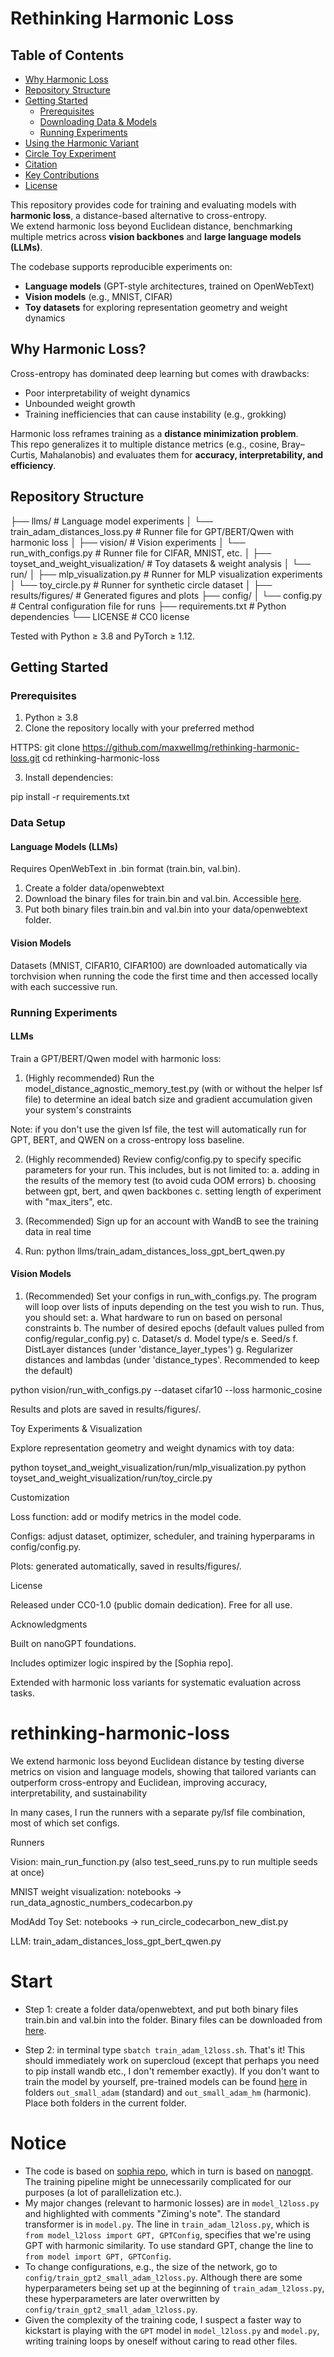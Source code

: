 # Rethinking Harmonic Loss

## Table of Contents

- [Why Harmonic Loss](#why-harmonic-loss)   
- [Repository Structure](#repository-structure)  
- [Getting Started](#getting-started)  
  - [Prerequisites](#prerequisites)  
  - [Downloading Data & Models](#downloading-data--models)  
  - [Running Experiments](#running-experiments)  
- [Using the Harmonic Variant](#using-the-harmonic-variant)  
- [Circle Toy Experiment](#Circle-toy-experiment)  
- [Citation](#citation)
- [Key Contributions](#key-contributions)   
- [License](#license)

This repository provides code for training and evaluating models with **harmonic loss**, a distance-based alternative to cross-entropy.  
We extend harmonic loss beyond Euclidean distance, benchmarking multiple metrics across **vision backbones** and **large language models (LLMs)**.  

The codebase supports reproducible experiments on:
- **Language models** (GPT-style architectures, trained on OpenWebText)
- **Vision models** (e.g., MNIST, CIFAR)
- **Toy datasets** for exploring representation geometry and weight dynamics

## Why Harmonic Loss?

Cross-entropy has dominated deep learning but comes with drawbacks:
- Poor interpretability of weight dynamics  
- Unbounded weight growth  
- Training inefficiencies that can cause instability (e.g., grokking)  

Harmonic loss reframes training as a **distance minimization problem**.  
This repo generalizes it to multiple distance metrics (e.g., cosine, Bray–Curtis, Mahalanobis) and evaluates them for **accuracy, interpretability, and efficiency**.

## Repository Structure

├── llms/ # Language model experiments
│ └── train_adam_distances_loss.py # Runner file for GPT/BERT/Qwen with harmonic loss
│
├── vision/ # Vision experiments
│ └── run_with_configs.py # Runner file for CIFAR, MNIST, etc.
│
├── toyset_and_weight_visualization/ # Toy datasets & weight analysis
│ └── run/
│ ├── mlp_visualization.py # Runner for MLP visualization experiments
│ └── toy_circle.py # Runner for synthetic circle dataset
│
├── results/figures/ # Generated figures and plots
├── config/
│ └── config.py # Central configuration file for runs
├── requirements.txt # Python dependencies
└── LICENSE # CC0 license

Tested with Python ≥ 3.8 and PyTorch ≥ 1.12.

## Getting Started

### Prerequisites

1. Python ≥ 3.8
2. Clone the repository locally with your preferred method

  HTTPS:
    git clone https://github.com/maxwellmg/rethinking-harmonic-loss.git
    cd rethinking-harmonic-loss

3. Install dependencies:

  pip install -r requirements.txt

### Data Setup

#### Language Models (LLMs)

Requires OpenWebText in .bin format (train.bin, val.bin).
1. Create a folder data/openwebtext
2. Download the binary files for train.bin and val.bin. Accessible [here](https://www.dropbox.com/scl/fo/v24k2eltevgiszdfvean6/AF0j1Pu9ladYpDZbqSVKHGI?rlkey=jwa73nxrwt5bj13a6c9q0z20w&st=090g6v8w&dl=0).
3. Put both binary files train.bin and val.bin into your data/openwebtext folder. 

#### Vision Models

Datasets (MNIST, CIFAR10, CIFAR100) are downloaded automatically via torchvision when running the code the first time and then accessed locally with each successive run.

### Running Experiments

#### LLMs

Train a GPT/BERT/Qwen model with harmonic loss:

1. (Highly recommended) Run the model_distance_agnostic_memory_test.py (with or without the helper lsf file) to determine an ideal batch size and gradient accumulation given your system's constraints

  Note: if you don't use the given lsf file, the test will automatically run for GPT, BERT, and QWEN on a cross-entropy loss baseline.

2. (Highly recommended) Review config/config.py to specify specific parameters for your run. This includes, but is not limited to:
  a. adding in the results of the memory test (to avoid cuda OOM errors)
  b. choosing between gpt, bert, and qwen backbones
  c. setting length of experiment with "max_iters", etc.

3. (Recommended) Sign up for an account with WandB to see the training data in real time

4. Run:
  python llms/train_adam_distances_loss_gpt_bert_qwen.py


#### Vision Models
1. (Recommended) Set your configs in run_with_configs.py. The program will loop over lists of inputs depending on the test you wish to run. Thus, you should set:
  a. What hardware to run on based on personal constraints
  b. The number of desired epochs (default values pulled from config/regular_config.py)
  c. Dataset/s
  d. Model type/s
  e. Seed/s
  f. DistLayer distances (under 'distance_layer_types')
  g. Regularizer distances and lambdas (under 'distance_types'. Recommended to keep the default)

python vision/run_with_configs.py --dataset cifar10 --loss harmonic_cosine


Results and plots are saved in results/figures/.

Toy Experiments & Visualization

Explore representation geometry and weight dynamics with toy data:

python toyset_and_weight_visualization/run/mlp_visualization.py
python toyset_and_weight_visualization/run/toy_circle.py

Customization

Loss function: add or modify metrics in the model code.

Configs: adjust dataset, optimizer, scheduler, and training hyperparams in config/config.py.

Plots: generated automatically, saved in results/figures/.

License

Released under CC0-1.0 (public domain dedication). Free for all use.

Acknowledgments

Built on nanoGPT
 foundations.

Includes optimizer logic inspired by the [Sophia repo].

Extended with harmonic loss variants for systematic evaluation across tasks.
















# rethinking-harmonic-loss
 We extend harmonic loss beyond Euclidean distance by testing diverse metrics on vision and language models, showing that tailored variants can outperform cross-entropy and Euclidean, improving accuracy, interpretability, and sustainability

In many cases, I run the runners with a separate py/lsf file combination, most of which set configs.

Runners

Vision: main_run_function.py (also test_seed_runs.py to run multiple seeds at once)

MNIST weight visualization: notebooks -> run_data_agnostic_numbers_codecarbon.py

ModAdd Toy Set: notebooks -> run_circle_codecarbon_new_dist.py

LLM: train_adam_distances_loss_gpt_bert_qwen.py


# Start

* Step 1: create a folder data/openwebtext, and put both binary files train.bin and val.bin into the folder. Binary files can be downloaded from [here](https://www.dropbox.com/scl/fo/v24k2eltevgiszdfvean6/AF0j1Pu9ladYpDZbqSVKHGI?rlkey=jwa73nxrwt5bj13a6c9q0z20w&st=090g6v8w&dl=0).

* Step 2: in terminal type `sbatch train_adam_l2loss.sh`. That's it! This should immediately work on supercloud (except that perhaps you need to pip install wandb etc., I don't remember exactly). If you don't want to train the model by yourself, pre-trained models can be found [here](https://www.dropbox.com/scl/fo/v24k2eltevgiszdfvean6/AF0j1Pu9ladYpDZbqSVKHGI?rlkey=jwa73nxrwt5bj13a6c9q0z20w&st=090g6v8w&dl=0) in folders `out_small_adam` (standard) and `out_small_adam_hm` (harmonic). Place both folders in the current folder.

# Notice
* The code is based on [sophia repo](https://github.com/Liuhong99/Sophia/tree/main), which in turn is based on [nanogpt](https://github.com/karpathy/nanoGPT/). The training pipeline might be unnecessarily complicated for our purposes (a lot of parallelization etc.).
* My major changes (relevant to harmonic losses) are in `model_l2loss.py` and highlighted with comments "Ziming's note". The standard transformer is in `model.py`. The line in `train_adam_l2loss.py`, which is `from model_l2loss import GPT, GPTConfig`, specifies that we're using GPT with harmonic similarity. To use standard GPT, change the line to `from model import GPT, GPTConfig`.
* To change configurations, e.g., the size of the network, go to  `config/train_gpt2_small_adam_l2loss.py`. Although there are some hyperparameters being set up at the beginning of `train_adam_l2loss.py`, these hyperparameters are later overwritten by `config/train_gpt2_small_adam_l2loss.py`.
* Given the complexity of the training code, I suspect a faster way to kickstart is playing with the `GPT` model in `model_l2loss.py` and `model.py`, writing training loops by oneself without caring to read other files.

